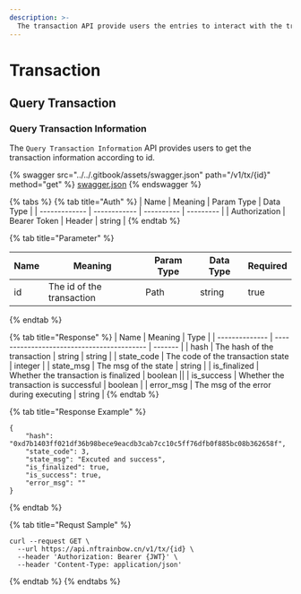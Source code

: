 ```yaml
---
description: >-
  The transaction API provide users the entries to interact with the transactions.
---
```


# Transaction


## Query Transaction

### Query Transaction Information
The `Query Transaction Information` API provides users to get the transaction information according to id.

{% swagger src="../../.gitbook/assets/swagger.json" path="/v1/tx/{id}" method="get" %}
[swagger.json](../../.gitbook/assets/swagger.json)
{% endswagger %}

{% tabs %}
{% tab title="Auth" %}
| Name          | Meaning      | Param Type | Data Type |
| ------------- | ------------ | ---------- | --------- |
| Authorization | Bearer Token | Header     | string    |
{% endtab %}

{% tab title="Parameter" %}
<table><thead><tr><th>Name</th><th>Meaning</th><th>Param Type</th><th>Data Type</th><th data-type="checkbox">Required</th></tr></thead><tbody><tr><td>id</td><td>The id of the transaction</td><td>Path</td><td>string</td><td>true</td></tr></tbody></table>
{% endtab %}

{% tab title="Response" %}
| Name           | Meaning                                    | Type    |
| -------------- | ------------------------------------------ | ------- |
| hash             | The hash of the transaction                                   | string                     | string |
| state_code        | The code of the transaction state                          | integer |
| state_msg    | The msg of the state                     | string |
| is_finalized      | Whether the transaction is finalized                        | boolean ||
| is_success       | Whether the transaction is successful                 | boolean  |
| error_msg | The msg of the error during executing                 | string |
{% endtab %}

{% tab title="Response Example" %}
```
{
    "hash": "0xd7b1403ff021df36b98bece9eacdb3cab7cc10c5ff76dfb0f885bc08b362658f",
    "state_code": 3,
    "state_msg": "Excuted and success",
    "is_finalized": true,
    "is_success": true,
    "error_msg": ""
}
```
{% endtab %}

{% tab title="Requst Sample" %}
```
curl --request GET \
  --url https://api.nftrainbow.cn/v1/tx/{id} \
  --header 'Authorization: Bearer {JWT}' \
  --header 'Content-Type: application/json'
```
{% endtab %}
{% endtabs %}
